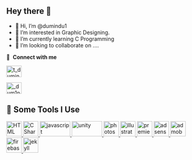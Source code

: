## Hey there 👋

- 👋 Hi, I’m @dumindu1
- 👀 I’m interested in Graphic Designing.
- 🌱 I’m currently learning C Programming
- 💞️ I’m looking to collaborate on ....

🔗 &nbsp;**Connect with me**
<p align="left">

<a href="https://twitter.com/t_dumindu" target="blank"><img align="center" src="https://raw.githubusercontent.com/rahuldkjain/github-profile-readme-generator/master/src/images/icons/Social/twitter.svg" alt="t_dumindu" height="30" width="40" /></a> 
<!-- <a href="https://linkedin.com/in/gt-lakshan" target="blank"><img align="center" src="https://raw.githubusercontent.com/rahuldkjain/github-profile-readme-generator/master/src/images/icons/Social/linked-in-alt.svg" alt="gt-lakshan" height="30" width="40" /></a> -->
<!-- <a href="https://stackoverflow.com/users/17518396/gt-lakshan" target="blank"><img align="center" src="https://raw.githubusercontent.com/rahuldkjain/github-profile-readme-generator/master/src/images/icons/Social/stack-overflow.svg" alt="gt-lakshan" height="30" width="40" /></a> -->
<a href="https://instagram.com/_dum1ndu__" target="blank"><img align="center" src="https://raw.githubusercontent.com/rahuldkjain/github-profile-readme-generator/master/src/images/icons/Social/instagram.svg" alt="_dum1ndu__" height="30" width="40" /></a>
<!-- <a href="https://www.youtube.com/channel/UCYkEDRR_8txAIOWtL05W5OA" target="blank"><img align="center" src="https://www.vectorlogo.zone/logos/youtube/youtube-icon.svg" alt="gt_lakshan_" height="40" width="40" /></a> -->

 
<h2 align="left">🚀 Some Tools I Use</h2>

  <!--<summary><b>🛠️&nbsp;&nbsp;Languages&nbsp;and&nbsp;Tools</b></summary> -->
 
  <p align="left"> <a href="https://www.w3.org/html/" target="_blank"> <img src="https://www.vectorlogo.zone/logos/w3_html5/w3_html5-icon.svg" alt="HTML" width="40" height="40"/> <a href="https://www.cprogramming.com/" target="_blank"> <img src="https://www.svgrepo.com/show/353622/c-sharp.svg" alt="C Sharp" width="40" height="40"/> </a> <a href="https://developer.mozilla.org/en-US/docs/Web/JavaScript" target="_blank"> <img src="https://www.vectorlogo.zone/logos/java/java-horizontal.svg" alt="javascript" width="80" height="40"/> <a href="https://unity.com/" target="_blank"> <img src="https://www.vectorlogo.zone/logos/unity3d/unity3d-ar21.svg" alt="unity" width="80" height="40"/> <a href="https://www.adobe.com/products/photoshop.html" target="_blank"> <img src="https://www.svgrepo.com/show/167746/photoshop.svg" alt="photoshop" width="40" height="40"/> <a href="https://www.adobe.com/products/illustrator.html" target="_blank"> <img src="https://www.svgrepo.com/show/12710/illustrator.svg" alt="illustrator" width="40" height="40"/> <a href="https://www.adobe.com/products/premiere.html" target="_blank"> <img src="https://www.svgrepo.com/show/29749/premiere.svg" alt="premiere pro" width="40" height="40"/> <a href="https://www.google.com/adsense/start/" target="_blank"> <img src="https://www.vectorlogo.zone/logos/google_adsense/google_adsense-icon.svg" alt="adsense" width="40" height="40"/> </a> <a href="https://admob.google.com/" target="_blank"> <img src="https://www.vectorlogo.zone/logos/google_admob/google_admob-icon.svg" alt="admob" width="40" height="40"/>  </a> <a href="https://firebase.google.com/" target="_blank"> <img src="https://www.vectorlogo.zone/logos/firebase/firebase-icon.svg" alt="firebase" width="40" height="40"/> </a> <a href="https://jekyllrb.com/" target="_blank"> <img src="https://www.vectorlogo.zone/logos/jekyllrb/jekyllrb-icon.svg" alt="jekyll" width="40" height="40"/> </a>  </p>



<!---
gtlakshan/gtlakshan is a ✨ special ✨ repository because its `README.md` (this file) appears on your GitHub profile.
You can click the Preview link to take a look at your changes.
--->
